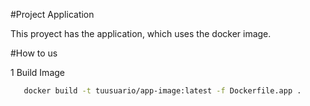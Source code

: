 #Project Application

This proyect has the application, which uses the docker image.

#How to us   

1 Build Image  
```bash
   docker build -t tuusuario/app-image:latest -f Dockerfile.app .